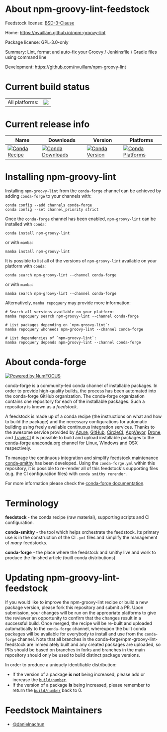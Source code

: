 About npm-groovy-lint-feedstock
===============================

Feedstock license: [BSD-3-Clause](https://github.com/conda-forge/npm-groovy-lint-feedstock/blob/main/LICENSE.txt)

Home: https://nvuillam.github.io/npm-groovy-lint

Package license: GPL-3.0-only

Summary: Lint, format and auto-fix your Groovy / Jenkinsfile / Gradle files using command line

Development: https://github.com/nvuillam/npm-groovy-lint

Current build status
====================


<table><tr><td>All platforms:</td>
    <td>
      <a href="https://dev.azure.com/conda-forge/feedstock-builds/_build/latest?definitionId=24252&branchName=main">
        <img src="https://dev.azure.com/conda-forge/feedstock-builds/_apis/build/status/npm-groovy-lint-feedstock?branchName=main">
      </a>
    </td>
  </tr>
</table>

Current release info
====================

| Name | Downloads | Version | Platforms |
| --- | --- | --- | --- |
| [![Conda Recipe](https://img.shields.io/badge/recipe-npm--groovy--lint-green.svg)](https://anaconda.org/conda-forge/npm-groovy-lint) | [![Conda Downloads](https://img.shields.io/conda/dn/conda-forge/npm-groovy-lint.svg)](https://anaconda.org/conda-forge/npm-groovy-lint) | [![Conda Version](https://img.shields.io/conda/vn/conda-forge/npm-groovy-lint.svg)](https://anaconda.org/conda-forge/npm-groovy-lint) | [![Conda Platforms](https://img.shields.io/conda/pn/conda-forge/npm-groovy-lint.svg)](https://anaconda.org/conda-forge/npm-groovy-lint) |

Installing npm-groovy-lint
==========================

Installing `npm-groovy-lint` from the `conda-forge` channel can be achieved by adding `conda-forge` to your channels with:

```
conda config --add channels conda-forge
conda config --set channel_priority strict
```

Once the `conda-forge` channel has been enabled, `npm-groovy-lint` can be installed with `conda`:

```
conda install npm-groovy-lint
```

or with `mamba`:

```
mamba install npm-groovy-lint
```

It is possible to list all of the versions of `npm-groovy-lint` available on your platform with `conda`:

```
conda search npm-groovy-lint --channel conda-forge
```

or with `mamba`:

```
mamba search npm-groovy-lint --channel conda-forge
```

Alternatively, `mamba repoquery` may provide more information:

```
# Search all versions available on your platform:
mamba repoquery search npm-groovy-lint --channel conda-forge

# List packages depending on `npm-groovy-lint`:
mamba repoquery whoneeds npm-groovy-lint --channel conda-forge

# List dependencies of `npm-groovy-lint`:
mamba repoquery depends npm-groovy-lint --channel conda-forge
```


About conda-forge
=================

[![Powered by
NumFOCUS](https://img.shields.io/badge/powered%20by-NumFOCUS-orange.svg?style=flat&colorA=E1523D&colorB=007D8A)](https://numfocus.org)

conda-forge is a community-led conda channel of installable packages.
In order to provide high-quality builds, the process has been automated into the
conda-forge GitHub organization. The conda-forge organization contains one repository
for each of the installable packages. Such a repository is known as a *feedstock*.

A feedstock is made up of a conda recipe (the instructions on what and how to build
the package) and the necessary configurations for automatic building using freely
available continuous integration services. Thanks to the awesome service provided by
[Azure](https://azure.microsoft.com/en-us/services/devops/), [GitHub](https://github.com/),
[CircleCI](https://circleci.com/), [AppVeyor](https://www.appveyor.com/),
[Drone](https://cloud.drone.io/welcome), and [TravisCI](https://travis-ci.com/)
it is possible to build and upload installable packages to the
[conda-forge](https://anaconda.org/conda-forge) [anaconda.org](https://anaconda.org/)
channel for Linux, Windows and OSX respectively.

To manage the continuous integration and simplify feedstock maintenance
[conda-smithy](https://github.com/conda-forge/conda-smithy) has been developed.
Using the ``conda-forge.yml`` within this repository, it is possible to re-render all of
this feedstock's supporting files (e.g. the CI configuration files) with ``conda smithy rerender``.

For more information please check the [conda-forge documentation](https://conda-forge.org/docs/).

Terminology
===========

**feedstock** - the conda recipe (raw material), supporting scripts and CI configuration.

**conda-smithy** - the tool which helps orchestrate the feedstock.
                   Its primary use is in the construction of the CI ``.yml`` files
                   and simplify the management of *many* feedstocks.

**conda-forge** - the place where the feedstock and smithy live and work to
                  produce the finished article (built conda distributions)


Updating npm-groovy-lint-feedstock
==================================

If you would like to improve the npm-groovy-lint recipe or build a new
package version, please fork this repository and submit a PR. Upon submission,
your changes will be run on the appropriate platforms to give the reviewer an
opportunity to confirm that the changes result in a successful build. Once
merged, the recipe will be re-built and uploaded automatically to the
`conda-forge` channel, whereupon the built conda packages will be available for
everybody to install and use from the `conda-forge` channel.
Note that all branches in the conda-forge/npm-groovy-lint-feedstock are
immediately built and any created packages are uploaded, so PRs should be based
on branches in forks and branches in the main repository should only be used to
build distinct package versions.

In order to produce a uniquely identifiable distribution:
 * If the version of a package **is not** being increased, please add or increase
   the [``build/number``](https://docs.conda.io/projects/conda-build/en/latest/resources/define-metadata.html#build-number-and-string).
 * If the version of a package **is** being increased, please remember to return
   the [``build/number``](https://docs.conda.io/projects/conda-build/en/latest/resources/define-metadata.html#build-number-and-string)
   back to 0.

Feedstock Maintainers
=====================

* [@danielnachun](https://github.com/danielnachun/)


